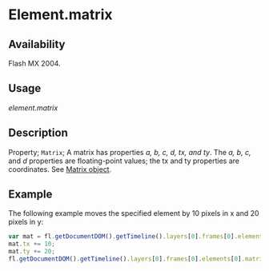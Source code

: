 # Element.matrix

## Availability

Flash MX 2004.

## Usage

*element.matrix*

## Description

Property; `Matrix`; A matrix has properties *a, b, c, d, tx, and ty*. The *a, b, c,* and *d* properties are floating-point values; the tx and ty properties are coordinates. See [Matrix object](../Matrix_object/Matrix_summary.md).

## Example

The following example moves the specified element by 10 pixels in x and 20 pixels in y:

```javascript
var mat = fl.getDocumentDOM().getTimeline().layers[0].frames[0].elements[0].matrix;
mat.tx += 10;
mat.ty += 20;
fl.getDocumentDOM().getTimeline().layers[0].frames[0].elements[0].matrix = mat;
```
